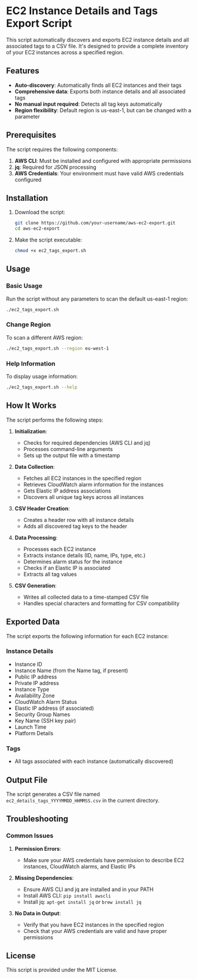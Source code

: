 # EC2 Instance Details and Tags Export Script

This script automatically discovers and exports EC2 instance details and all associated tags to a CSV file. It's designed to provide a complete inventory of your EC2 instances across a specified region.

## Features

- **Auto-discovery**: Automatically finds all EC2 instances and their tags
- **Comprehensive data**: Exports both instance details and all associated tags
- **No manual input required**: Detects all tag keys automatically
- **Region flexibility**: Default region is us-east-1, but can be changed with a parameter

## Prerequisites

The script requires the following components:

1. **AWS CLI**: Must be installed and configured with appropriate permissions
2. **jq**: Required for JSON processing
3. **AWS Credentials**: Your environment must have valid AWS credentials configured

## Installation

1. Download the script:
   ```bash
   git clone https://github.com/your-username/aws-ec2-export.git
   cd aws-ec2-export
   ```

2. Make the script executable:
   ```bash
   chmod +x ec2_tags_export.sh
   ```

## Usage

### Basic Usage

Run the script without any parameters to scan the default us-east-1 region:

```bash
./ec2_tags_export.sh
```

### Change Region

To scan a different AWS region:

```bash
./ec2_tags_export.sh --region eu-west-1
```

### Help Information

To display usage information:

```bash
./ec2_tags_export.sh --help
```

## How It Works

The script performs the following steps:

1. **Initialization**:
   - Checks for required dependencies (AWS CLI and jq)
   - Processes command-line arguments
   - Sets up the output file with a timestamp

2. **Data Collection**:
   - Fetches all EC2 instances in the specified region
   - Retrieves CloudWatch alarm information for the instances
   - Gets Elastic IP address associations
   - Discovers all unique tag keys across all instances

3. **CSV Header Creation**:
   - Creates a header row with all instance details
   - Adds all discovered tag keys to the header

4. **Data Processing**:
   - Processes each EC2 instance
   - Extracts instance details (ID, name, IPs, type, etc.)
   - Determines alarm status for the instance
   - Checks if an Elastic IP is associated
   - Extracts all tag values

5. **CSV Generation**:
   - Writes all collected data to a time-stamped CSV file
   - Handles special characters and formatting for CSV compatibility

## Exported Data

The script exports the following information for each EC2 instance:

### Instance Details
- Instance ID
- Instance Name (from the Name tag, if present)
- Public IP address
- Private IP address
- Instance Type
- Availability Zone
- CloudWatch Alarm Status
- Elastic IP address (if associated)
- Security Group Names
- Key Name (SSH key pair)
- Launch Time
- Platform Details

### Tags
- All tags associated with each instance (automatically discovered)

## Output File

The script generates a CSV file named `ec2_details_tags_YYYYMMDD_HHMMSS.csv` in the current directory.

## Troubleshooting

### Common Issues

1. **Permission Errors**:
   - Make sure your AWS credentials have permission to describe EC2 instances, CloudWatch alarms, and Elastic IPs

2. **Missing Dependencies**:
   - Ensure AWS CLI and jq are installed and in your PATH
   - Install AWS CLI: `pip install awscli`
   - Install jq: `apt-get install jq` or `brew install jq`

3. **No Data in Output**:
   - Verify that you have EC2 instances in the specified region
   - Check that your AWS credentials are valid and have proper permissions

## License

This script is provided under the MIT License.
